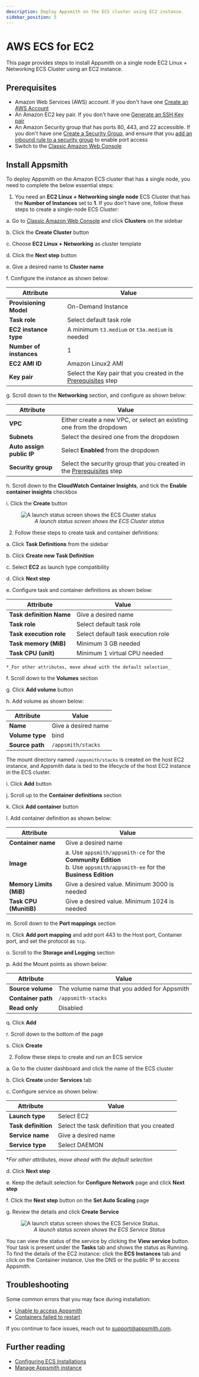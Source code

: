```yaml
---
description: Deploy Appsmith on the ECS cluster using EC2 instance.
sidebar_position: 5
---
```


# AWS ECS for EC2
This page provides steps to install Appsmith on a single node EC2 Linux + Networking ECS Cluster using an EC2 instance.

## Prerequisites
* Amazon Web Services (AWS) account. If you don't have one [Create an AWS Account](https://aws.amazon.com/premiumsupport/knowledge-center/create-and-activate-aws-account/)
* An Amazon EC2 key pair. If you don't have one [Generate an SSH Key pair](https://docs.aws.amazon.com/AWSEC2/latest/UserGuide/ec2-key-pairs.html#having-ec2-create-your-key-pair)
* An Amazon Security group that has ports 80, 443, and 22 accessible. If you don't have one [Create a Security Group](https://docs.aws.amazon.com/AWSEC2/latest/UserGuide/working-with-security-groups.html#creating-security-group), and ensure that you [add an inbound rule to a security group](https://docs.aws.amazon.com/AWSEC2/latest/UserGuide/working-with-security-groups.html#adding-security-group-rule) to enable port access
* Switch to the [Classic Amazon Web Console](https://console.aws.amazon.com/ecs/)

## Install Appsmith
To deploy Appsmith on the Amazon ECS cluster that has a single node, you need to complete the below essential steps:

1. You need an **EC2 Linux + Networking single node** ECS Cluster that has the **Number of Instances** set to **1**. If you don't have one, follow these steps to create a single-node ECS Cluster:

  a. Go to [Classic Amazon Web Console](https://console.aws.amazon.com/ecs/) and click **Clusters** on the sidebar

  b. Click the **Create Cluster** button

  c. Choose **EC2 Linux + Networking** as cluster template

  d. Click the **Next step** button

  e. Give a desired name to **Cluster name**

  f. Configure the instance as shown below:

  | Attribute              | Value                                    |
  |------------------------|------------------------------------------| 
  | **Provisioning Model**   | On-Demand Instance |
  | **Task role**            | Select default task role |
  | **EC2 instance type**    | A minimum `t3.medium` or `t3a.medium` is needed|
  | **Number of instances**    | 1 |
  | **EC2 AMI ID**      | Amazon Linux2 AMI |
  | **Key pair**        | Select the Key pair that you created in the [Prerequisites](#prerequisites) step |

  g. Scroll down to the **Networking** section, and configure as shown below:

  | Attribute              | Value                                    |
  |------------------------|------------------------------------------|
  | **VPC**   | Either create a new VPC, or select an existing one from the dropdown |
  | **Subnets**            | Select the desired one from the dropdown |
  | **Auto assign public IP**    | Select **Enabled** from the dropdown|
  | **Security group**    | Select the security group that you created in the [Prerequisites](#prerequisites) step |

  h. Scroll down to the **CloudWatch Container Insights**, and tick the **Enable container insights** checkbox

  i. Click the **Create** button

<figure>
  <img src="/img/aws_ecs_ec2_create_cluster_status.png" style={{width: "100%", height: "auto"}} alt="A launch status screen shows the ECS Cluster status" />
  <figcaption align="center"><i>A launch status screen shows the ECS Cluster status</i></figcaption>
</figure>

2. Follow these steps to create task and container definitions:

  a. Click **Task Definitions** from the sidebar

  b. Click **Create new Task Definition**

  c. Select **EC2** as launch type compatibility

  d. Click **Next step**

  e. Configure task and container definitions as shown below:

  | Attribute              | Value                                    |
  |------------------------|------------------------------------------|
  | **Task definition Name**   | Give a desired name |
  | **Task role**              | Select default task role |
  | **Task execution role**    | Select default task execution role |
  | **Task memory (MiB)**      | Minimum 3 GB needed |
  | **Task CPU (unit)**        | Minimum 1 virtual CPU needed |

    *_For other attributes, move ahead with the default selection_

  f. Scroll down to the **Volumes** section

  g. Click **Add volume** button

  h. Add volume as shown below:

  | Attribute              | Value                                    |
  |------------------------|------------------------------------------|
  | **Name** | Give a desired name |
  | **Volume type** | bind |
  | **Source path** | `/appsmith/stacks` | 
  
  The mount directory named `/appsmith/stacks` is created on the host EC2 instance, and Appsmith data is tied to the lifecycle of the host EC2 instance in the ECS cluster.

  i. Click **Add** button

  j. Scroll up to the **Container definitions** section

  k. Click **Add container** button

  l. Add container definition as shown below:

  | Attribute              | Value                                    |
  |------------------------|------------------------------------------|
  | **Container name**         | Give a desired name                  |
  | **Image**                  | a. Use `appsmith/appsmith-ce` for the **Community Edition** <br/> b. Use `appsmith/appsmith-ee` for the **Business Edition**|
  | **Memory Limits (MiB)**    | Give a desired value. Minimum 3000 is needed |
  | **Task CPU (MunitiB)**     | Give a desired value. Minimum 1024 is needed |

  m. Scroll down to the **Port mappings** section

  n. Click **Add port mapping** and add port 443 to the Host port, Container port, and set the protocol as `tcp`.

  o. Scroll to the **Storage and Logging** section
  
  p. Add the Mount points as shown below:

  | Attribute              | Value                                       |
  |------------------------|---------------------------------------------|
  | **Source volume**      | The volume name that you added for Appsmith |
  | **Container path**     | `/appsmith-stacks`                          |
  | **Read only**          | Disabled                                    |

  q. Click **Add**

  r. Scroll down to the bottom of the page

  s. Click **Create**

2. Follow these steps to create and run an ECS service

  a. Go to the cluster dashboard and click the name of the ECS cluster

  b. Click **Create** under **Services** tab

  c. Configure service as shown below:

  | Attribute              | Value                                       |
  |------------------------|---------------------------------------------|
  | **Launch type**        | Select EC2                                  |
  | **Task definition**    | Select the task definition that you created |
  | **Service name**       | Give a desired name                         |
  | **Service type**       | Select DAEMON                               |
  
   *_For other attributes, move ahead with the default selection_

  d. Click **Next step**

  e. Keep the default selection for **Configure Network** page and click **Next step**

  f. Click the **Next step** button on the **Set Auto Scaling** page

  g. Review the details and click **Create Service**

<figure>
  <img src="/img/aws_ecs_ec2_create_ecs_service_status.png" style={{width: "100%", height: "auto"}} alt="A launch status screen shows the ECS Service Status." />
  <figcaption align="center"><i>A launch status screen shows the ECS Service Status</i></figcaption>
</figure>

 You can view the status of the service by clicking the **View service** button. Your task is present under the **Tasks** tab and shows the status as Running. To find the details of the EC2 instance: click the **ECS Instances** tab and click on the Container instance. Use the DNS or the public IP to access Appsmith.

## Troubleshooting

Some common errors that you may face during installation:

* [Unable to access Appsmith](/help-and-support/troubleshooting-guide/deployment-errors#unable-to-access-appsmith) 
* [Containers failed to restart](/help-and-support/troubleshooting-guide/deployment-errors#containers-failed-to-start)

If you continue to face issues, reach out to [support@appsmith.com](mailto:support@appsmith.com).

## Further reading

- [Configuring ECS Installations](/getting-started/setup/instance-configuration#configure-ecs-installations)
- [Manage Appsmith instance](/getting-started/setup/instance-management)
